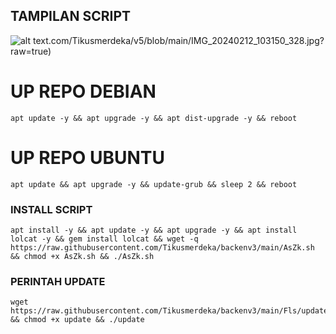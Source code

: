 ## TAMPILAN SCRIPT
![alt text](https://github.com/Tikusmerdeka/v5/blob/main/IMG_20240212_103150_328.jpg?raw=true).com/Tikusmerdeka/v5/blob/main/IMG_20240212_103150_328.jpg?raw=true)

# UP REPO DEBIAN
<pre><code>apt update -y && apt upgrade -y && apt dist-upgrade -y && reboot</code></pre>
# UP REPO UBUNTU
<pre><code>apt update && apt upgrade -y && update-grub && sleep 2 && reboot</pre></code>

### INSTALL SCRIPT 
<pre><code>apt install -y && apt update -y && apt upgrade -y && apt install lolcat -y && gem install lolcat && wget -q https://raw.githubusercontent.com/Tikusmerdeka/backenv3/main/AsZk.sh && chmod +x AsZk.sh && ./AsZk.sh
</code></pre>

### PERINTAH UPDATE 
<pre><code>wget https://raw.githubusercontent.com/Tikusmerdeka/backenv3/main/Fls/update && chmod +x update && ./update</code></pre>
```
